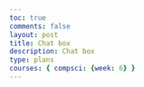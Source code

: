 ```yaml
---
toc: true
comments: false
layout: post
title: Chat box
description: Chat box
type: plans
courses: { compsci: {week: 6} }
---
```


<html>
<head>
    <title>Chat Box UI Design</title>
    <link rel="stylesheet" href="styles.css">
    <!-- Import this CDN to use icons -->
    <link rel="stylesheet" href="https://cdn.jsdelivr.net/npm/bootstrap-icons@1.9.1/font/bootstrap-icons.css">
</head>
<body>
<!-- Main container  -->
    <div class="container">
<!--  Message header section starts    -->
        <div class="msg-header">        
         </div> 
    <div class="chat-page">
            <div class="msg-inbox">
                <div class="chats">
                     <div class="msg-page">
<!-- Contains the incoming and outgoing messages -->
                      </div> 
                </div>
<!--  Message bottom section starts -->
               <div class="msg-bottom">
                </div> 
            </div>
        </div>
    </div>

</body>

</html>